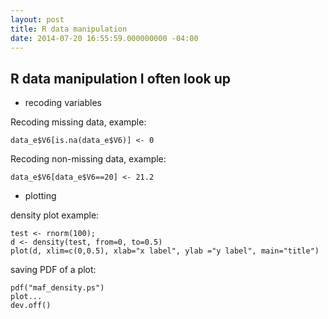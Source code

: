```yaml
---
layout: post
title: R data manipulation
date: 2014-07-20 16:55:59.000000000 -04:00
---
```

## R data manipulation I often look up

- recoding variables

Recoding missing data, example:

	data_e$V6[is.na(data_e$V6)] <- 0
    
    
Recoding non-missing data, example:

    data_e$V6[data_e$V6==20] <- 21.2
    
- plotting

density plot example:

	test <- rnorm(100);
    d <- density(test, from=0, to=0.5)
    plot(d, xlim=c(0,0.5), xlab="x label", ylab ="y label", main="title")
    
saving PDF of a plot:

    pdf("maf_density.ps")
	plot... 
    dev.off()
    
    
